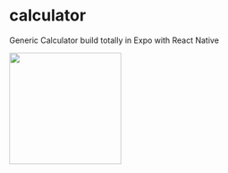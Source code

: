 # calculator
Generic Calculator build totally in Expo with React Native

<img src="https://user-images.githubusercontent.com/10035387/210422082-e6e2dd06-a63b-4367-9f3a-95ba4ea62787.jpeg" width="200">
